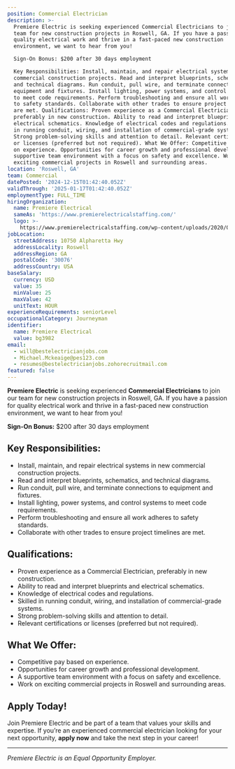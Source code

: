 ```yaml
---
position: Commercial Electrician
description: >-
  Premiere Electric is seeking experienced Commercial Electricians to join our
  team for new construction projects in Roswell, GA. If you have a passion for
  quality electrical work and thrive in a fast-paced new construction
  environment, we want to hear from you!

  Sign-On Bonus: $200 after 30 days employment

  Key Responsibilities: Install, maintain, and repair electrical systems in new
  commercial construction projects. Read and interpret blueprints, schematics,
  and technical diagrams. Run conduit, pull wire, and terminate connections to
  equipment and fixtures. Install lighting, power systems, and control systems
  to meet code requirements. Perform troubleshooting and ensure all work adheres
  to safety standards. Collaborate with other trades to ensure project timelines
  are met. Qualifications: Proven experience as a Commercial Electrician,
  preferably in new construction. Ability to read and interpret blueprints and
  electrical schematics. Knowledge of electrical codes and regulations. Skilled
  in running conduit, wiring, and installation of commercial-grade systems.
  Strong problem-solving skills and attention to detail. Relevant certifications
  or licenses (preferred but not required). What We Offer: Competitive pay based
  on experience. Opportunities for career growth and professional development. A
  supportive team environment with a focus on safety and excellence. Work on
  exciting commercial projects in Roswell and surrounding areas.
location: 'Roswell, GA'
team: Commercial
datePosted: '2024-12-15T01:42:40.052Z'
validThrough: '2025-01-17T01:42:40.052Z'
employmentType: FULL_TIME
hiringOrganization:
  name: Premiere Electrical
  sameAs: 'https://www.premierelectricalstaffing.com/'
  logo: >-
    https://www.premierelectricalstaffing.com/wp-content/uploads/2020/05/Premier-Electrical-Staffing-logo.png
jobLocation:
  streetAddress: 10750 Alpharetta Hwy
  addressLocality: Roswell
  addressRegion: GA
  postalCode: '30076'
  addressCountry: USA
baseSalary:
  currency: USD
  value: 35
  minValue: 25
  maxValue: 42
  unitText: HOUR
experienceRequirements: seniorLevel
occupationalCategory: Journeyman
identifier:
  name: Premiere Electrical
  value: bg3982
email:
  - will@bestelectricianjobs.com
  - Michael.Mckeaige@pes123.com
  - resumes@bestelectricianjobs.zohorecruitmail.com
featured: false
---
```



**Premiere Electric** is seeking experienced **Commercial Electricians** to join our team for new construction projects in Roswell, GA. If you have a passion for quality electrical work and thrive in a fast-paced new construction environment, we want to hear from you!  

**Sign-On Bonus:** $200 after 30 days employment

## Key Responsibilities:
- Install, maintain, and repair electrical systems in new commercial construction projects.
- Read and interpret blueprints, schematics, and technical diagrams.
- Run conduit, pull wire, and terminate connections to equipment and fixtures.
- Install lighting, power systems, and control systems to meet code requirements.
- Perform troubleshooting and ensure all work adheres to safety standards.
- Collaborate with other trades to ensure project timelines are met.

## Qualifications:
- Proven experience as a Commercial Electrician, preferably in new construction.
- Ability to read and interpret blueprints and electrical schematics.
- Knowledge of electrical codes and regulations.
- Skilled in running conduit, wiring, and installation of commercial-grade systems.
- Strong problem-solving skills and attention to detail.
- Relevant certifications or licenses (preferred but not required).

## What We Offer:
- Competitive pay based on experience.
- Opportunities for career growth and professional development.
- A supportive team environment with a focus on safety and excellence.
- Work on exciting commercial projects in Roswell and surrounding areas.

## Apply Today!  
Join Premiere Electric and be part of a team that values your skills and expertise. If you’re an experienced commercial electrician looking for your next opportunity, **apply now** and take the next step in your career!

---
*Premiere Electric is an Equal Opportunity Employer.*
